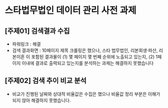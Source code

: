 # 스타법무법인 데이터 관리 사전 과제
## [주제01] 검색결과 수집
- 파워링크 : 해결
- 검색 결과화면 : 10페이지 제목 크롤링은 했으나, 스타 법무법인, 리본회생·파산, 리본이혼 이 포함된 결과물이 
(1) 몇 페이지 몇 번째 순위에 노출되고 있는지, (2) 1페이지 이내에 결과로 출력되고 있는지를 분석하는 과제는 해결하지 못했습니다

## [주제02] 검색 추이 비교 분석
- 비교가 진행된 날짜와 상대적 비율값은 수집은 했으나 비율값 정리 부분은 이해가 되지 않아 해결하지 못했습니다.
